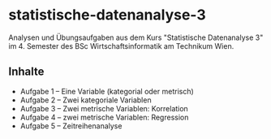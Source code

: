 # statistische-datenanalyse-3
Analysen und Übungsaufgaben aus dem Kurs "Statistische Datenanalyse 3" im 4. Semester des BSc Wirtschaftsinformatik am Technikum Wien.

## Inhalte

- Aufgabe 1 – Eine Variable (kategorial oder metrisch)
- Aufgabe 2 – Zwei kategoriale Variablen
- Aufgabe 3 – Zwei metrische Variablen: Korrelation
- Aufgabe 4 – zwei metrische Variablen: Regression
- Aufgabe 5 – Zeitreihenanalyse

